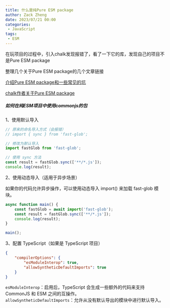 ```yaml
---
title: 什么是纯Pure ESM package
author: Zack Zheng
date: 2023/07/21 00:00
categories:
 - JavaScript
tags:
 - ESM
---
```


在玩项目的过程中，引入chalk发现报错了，看了一下它的库，发现自己的项目不是Pure ESM package

整理几个关于Pure ESM package的几个文章链接



[介绍Pure ESM package和一些常见的坑](https://www.albertaz.com/blog/pure-esm-package)

[chalk作者关于Pure ESM package](https://gist.github.com/sindresorhus/a39789f98801d908bbc7ff3ecc99d99c)


##### 如何在纯ESM项目中使用commonjs的包

1、使用默认导入

```js
// 原来的命名导入方式（会报错）
// import { sync } from 'fast-glob';

// 修改为默认导入
import fastGlob from 'fast-glob';

// 使用 sync 方法
const result = fastGlob.sync(['**/*.js']);
console.log(result);
```


2、使用动态导入（适用于异步场景）  

如果你的代码允许异步操作，可以使用动态导入 import() 来加载 fast-glob 模块。

```js
async function main() {
    const fastGlob = await import('fast-glob');
    const result = fastGlob.sync(['**/*.js']);
    console.log(result);
}

main();
```

3、配置 TypeScript（如果是 TypeScript 项目）

```json
{
    "compilerOptions": {
        "esModuleInterop": true,
        "allowSyntheticDefaultImports": true
    }
}
```
`esModuleInterop`：启用后，TypeScript 会生成一些额外的代码来支持 CommonJS 和 ESM 之间的互操作。    
`allowSyntheticDefaultImports`：允许从没有默认导出的模块中进行默认导入。

